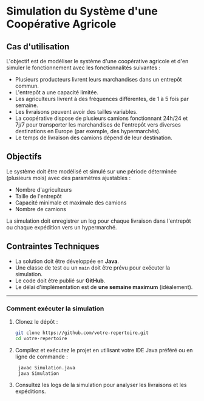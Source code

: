 # Simulation du Système d'une Coopérative Agricole

## Cas d'utilisation

L'objectif est de modéliser le système d'une coopérative agricole et d'en simuler le fonctionnement avec les fonctionnalités suivantes :

- Plusieurs producteurs livrent leurs marchandises dans un entrepôt commun.
- L'entrepôt a une capacité limitée.
- Les agriculteurs livrent à des fréquences différentes, de 1 à 5 fois par semaine.
- Les livraisons peuvent avoir des tailles variables.
- La coopérative dispose de plusieurs camions fonctionnant 24h/24 et 7j/7 pour transporter les marchandises de l'entrepôt vers diverses destinations en Europe (par exemple, des hypermarchés).
- Le temps de livraison des camions dépend de leur destination.

## Objectifs

Le système doit être modélisé et simulé sur une période déterminée (plusieurs mois) avec des paramètres ajustables :

- Nombre d'agriculteurs
- Taille de l'entrepôt
- Capacité minimale et maximale des camions
- Nombre de camions

La simulation doit enregistrer un log pour chaque livraison dans l'entrepôt ou chaque expédition vers un hypermarché.

## Contraintes Techniques

- La solution doit être développée en **Java**.
- Une classe de test ou un `main` doit être prévu pour exécuter la simulation.
- Le code doit être publié sur **GitHub**.
- Le délai d'implémentation est de **une semaine maximum** (idéalement).

---

### Comment exécuter la simulation

1. Clonez le dépôt :
   ```bash
   git clone https://github.com/votre-repertoire.git
   cd votre-repertoire
2. Compilez et exécutez le projet en utilisant votre IDE Java préféré ou en ligne de commande :
   ```bash
    javac Simulation.java
    java Simulation
3. Consultez les logs de la simulation pour analyser les livraisons et les expéditions.
